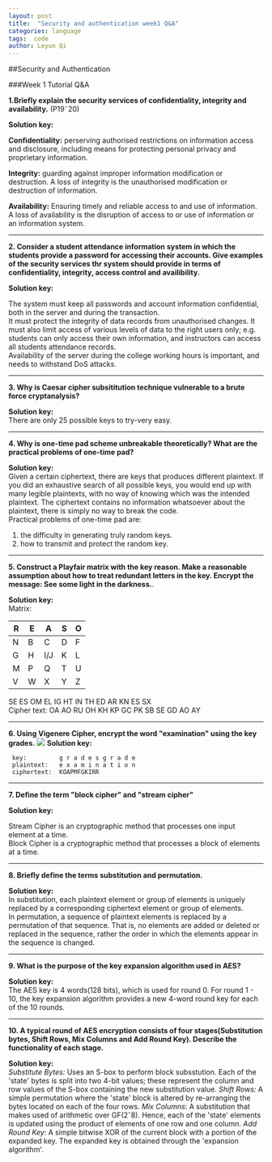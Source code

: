 ```yaml
---
layout: post
title:  "Security and authentication week1 Q&A"
categories: language
tags:  code
author: Leyun Qi
---
```




##Security and Authentication

###Week 1 Tutorial Q&A

**1.Briefly explain the security services of confidentiality, integrity and availability.** (P19˜20)
	
**Solution key:**

**Confidentiality:** perserving authorised restrictions on information access and disclosure, including means for protecting personal privacy and proprietary information.

**Integrity:** guarding against improper information modification or destruction. A loss of integrity is the unauthorised modification or destruction of information. 

**Availability:** Ensuring timely and reliable access to and use of information. A loss of availability is the disruption of access to or use of information or an information system.

****

**2. Consider a student attendance information system in which the students provide a password for accessing their accounts. Give examples of the security services thr system should provide in terms of confidentiality, integrity, access control and availibility.**

**Solution key:**
  
  The system must keep all passwords and account information confidential, both in the server and during the transaction.   
  It must protect the integrity of data records from unauthorised changes. 
  It must also limit access of various levels of data to the right users only; e.g. students can only access their own information, and instructors can access all students attendance records.  
  Availability of the server during the college working hours is important, and needs to withstand DoS attacks.

****

**3. Why is Caesar cipher subsititution technique vulnerable to a brute force cryptanalysis?**

**Solution key:**  
There are only 25 possible keys to try-very easy.

****

**4. Why is one-time pad scheme unbreakable theoretically? What are the practical problems of one-time pad?**

**Solution key:**  
Given a certain ciphertext, there are keys that produces different plaintext. If you did an exhaustive search of all possible keys, you would end up with many legible plaintexts, with no way of knowing which was the intended plaintext. The ciphertext contains no information whatsoever about the plaintext, there is simply no way to break the code.  
Practical problems of one-time pad are:  
1. the difficulty in generating truly random keys.  
2. how to transmit and protect the random key.

****

**5. Construct a Playfair matrix with the key reason. Make a reasonable assumption about how to treat redundant letters in the key. Encrypt the message: See some light in the darkness.**. 

**Solution key:**  
Matrix:  

| R | E | A | S | O |
|---|---|---|---|---|
| N | B | C | D | F |
| G | H |I/J| K | L |
| M | P | Q | T | U |
| V | W | X | Y | Z |

SE ES OM EL IG HT IN TH ED AR KN ES SX   
Cipher text: OA AO RU OH KH KP GC PK SB SE GD AO AY

****

 **6. Using Vigenere Cipher, encrypt the word "examination" using the key grades.**
 ![](file:///Users/leyunqi/Desktop/vigenere.png)
 **Solution key:** 
 
	 key:         g r a d e s g r a d e   
	 plaintext:   e x a m i n a t i o n
	 ciphertext:  KOAPMFGKIRR

****

**7. Define the term "block cipher" and "stream cipher"**

**Solution key:** 

Stream Cipher is an cryptographic method that processes one input element at a time.  
Block Cipher is a cryptographic method that processes a block of elements at a time.

****

**8. Briefly define the terms substitution and permutation.**

**Solution key:**   
In substitution, each plaintext element or group of elements is uniquely replaced by a corresponding ciphertext element or group of elements.  
In permutation, a sequence of plaintext elements is replaced by a permutation of that sequence. That is, no elements are added or deleted or replaced in the sequence, rather the order in which the elements appear in the sequence is changed.

****

**9. What is the purpose of the key expansion algorithm used in AES?**

**Solution key:**   
The AES key is 4 words(128 bits), which is used for round 0. For round 1 - 10, the key expansion algorithm provides a new 4-word round key for each of the 10 rounds.

****

**10. A typical round of AES encryption consists of four stages(Substitution bytes, Shift Rows, Mix Columns and Add Round Key). Describe the functionality of each stage.**  

**Solution key:**  
_Substitute Bytes:_ Uses an S-box to perform block subsstution. Each of the 'state' bytes is split into two 4-bit values; these represent the column and row values of the S-box containing the new substitution value. 
_Shift Rows:_ A simple permutation where the 'state' block is altered by re-arranging the bytes located on each of the four rows.
_Mix Columns_: A substitution that makes used of arithmetic over GF(2ˆ8).
Hence, each of the 'state' elements is updated using the product of elements of one row  and one column.
_Add Round Key_: A simple bitwise XOR of the current block with a portion of the expanded key. The expanded key is obtained through the 'expansion algorithm'.


